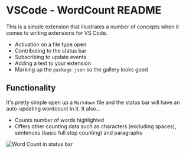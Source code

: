 # VSCode - WordCount README
 
This is a simple extension that illustrates a number of concepts when it comes to writing extensions for VS Code.  

* Activation on a file type open
* Contributing to the status bar
* Subscribing to update events
* Adding a test to your extension
* Marking up the `package.json` so the gallery looks good

## Functionality

It's pretty simple open up a `Markdown` file and the status bar will have an auto-updating wordcount in it. It also...

* Counts number of words highlighted
* Offers other counting data such as characters (excluding spaces), sentences (basic full stop counting) and paragraphs


![Word Count in status bar](images/wordcount.gif)
